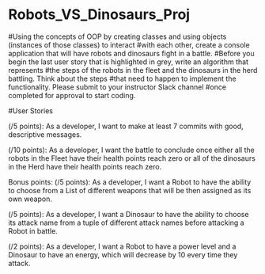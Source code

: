 # Robots_VS_Dinosaurs_Proj

#Using the concepts of OOP by creating classes and using objects (instances of those classes) to interact 
#with each other, create a console application that will have robots and dinosaurs fight in a battle. 
#Before you begin the last user story that is highlighted in grey, write an algorithm that represents 
#the steps of the robots in the fleet and the dinosaurs in the herd battling. Think about the steps 
#that need to happen to implement the functionality. Please submit to your instructor Slack channel 
#once completed for approval to start coding.

#User Stories

(/5 points): As a developer, I want to make at least 7 commits with good, descriptive messages.
<!-- (/5 points): As a developer, I want to make a class for each of the following: Robot, Dinosaur, Fleet, 
Herd, Weapon, Battlefield. -->

<!-- (/10 points): As a developer, I want a Robot to have a name, health, and a Weapon (this needs to be 
its own class and object) with a name (i.e. sword) and attack power. -->
 
<!-- (/10 points): As a developer, I want a Dinosaur to have a name, health, and attack power.  -->
 
<!-- (/10 points): As a developer, I want to instantiate three Robot objects and three Dinosaur objects and a
ssign the appropriate values to all the objects.  -->
 
<!-- (/10 points): As a developer, I want the created Robot objects to be stored in a Fleet and the created 
Dinosaur objects to be stored in a Herd (the Fleet and Herd must use a List to store the objects). -->
 
<!-- (/10 points): As a developer, I want a Robot to have the ability to attack a Dinosaur and a Dinosaur to 
have the ability to attack a Robot on a Battlefield. -->
 
<!-- (/10 points): As a developer, I want a Robot/Dinosaur to lose health points (loss based on attack power) 
when another Robot/Dinosaur successfully attacks it. -->

(/10 points): As a developer, I want the battle to conclude once either all the robots in the Fleet have 
their health points reach zero or all of the dinosaurs in the Herd have their health points reach zero.

Bonus points:
(/5 points): As a developer, I want a Robot to have the ability to choose from a List of different 
weapons that will be then assigned as its own weapon. 
 
(/5 points): As a developer, I want a Dinosaur to have the ability to choose its attack name from a 
tuple of different attack names before attacking a Robot in battle.
 
(/2 points): As a developer, I want a Robot to have a power level and a Dinosaur to have an energy, 
which will decrease by 10 every time they attack.
